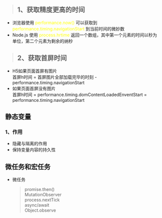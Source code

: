 
> ## 1、获取精度更高的时间
<ul>
    <li>浏览器使用 <font color="yellow">performance.now()</font> 可以获取到 <font color="yellow">performance.timing.navigationStart</font> 到当前时间的微妙数</li>
    <li>Node.js 使用 <font color="yellow">process.hrtime</font> 返回一个数组，其中第一个元素的时间以秒为单位，第二个元素为剩余的纳秒</li>
</ul>

> ## 2、获取首屏时间

 <ul>
    <li>H5如果页面首屏有图片</li>
    首屏h时间 = 首屏图片全部加载完毕的时刻 - performance.timing.navigationStart
    <li>如果页面首屏没有图片</li>
    首屏h时间 = performance.timing.domContentLoadedEnventStart = performance.timing.navigationStart
</ul>

## 静态变量
###  1、作用
- 隐藏与隔离的作用
- 保持变量内容的持久性

## 微任务和宏任务
- 微任务
  > promise.then()  
  > MutationObserver  
  > process.nextTick  
  > async/await   
  > Object.observe